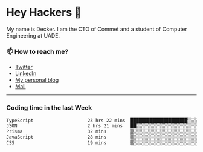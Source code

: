 # Hey Hackers 👋

My name is Decker. I am the CTO of Commet and a student of Computer Engineering at UADE.

### 📫 How to reach me?
- [Twitter](https://x.com/0xDecker) 
- [LinkedIn](https://www.linkedin.com/in/decker-urbano/) 
- [My personal blog](http://decker.sh) 
- [Mail](mailto:me@decker.sh)

---

### Coding time in the last Week

<!--START_SECTION:waka-->

```txt
TypeScript                    23 hrs 22 mins  █████████████████████░░░░   84.49 %
JSON                          2 hrs 21 mins   ██░░░░░░░░░░░░░░░░░░░░░░░   08.51 %
Prisma                        32 mins         ▒░░░░░░░░░░░░░░░░░░░░░░░░   01.99 %
JavaScript                    28 mins         ▒░░░░░░░░░░░░░░░░░░░░░░░░   01.71 %
CSS                           19 mins         ▒░░░░░░░░░░░░░░░░░░░░░░░░   01.19 %
```

<!--END_SECTION:waka-->
